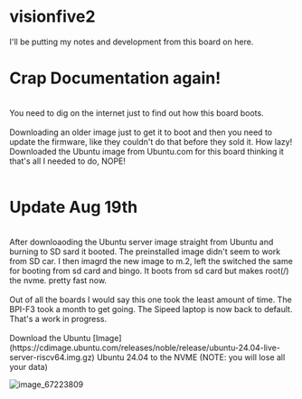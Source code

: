 # visionfive2

I'll be putting my notes and development from this board on here.
<br>
# Crap Documentation again!

<br>
You need to dig on the internet just to find out how this board boots. <br>
<br>
Downloading an older image just to get it to boot and then you need to update the firmware, like they couldn't do that before they sold it.  How lazy!
<br>
Downloaded the Ubuntu image from Ubuntu.com for this board thinking it that's all I needed to do, NOPE!
<br>
<br>

# Update Aug 19th
<br>
After downloaoding the Ubuntu server image straight from Ubuntu and burning to SD sard it booted. The preinstalled image didn't seem to work from SD car. I  then imagrd the new image to m.2, left the switched the same for booting from sd card and bingo. It boots from sd card but makes root(/) the nvme. pretty fast now.
<br><br>
Out of all the boards I would say this one took the least amount of time. The BPI-F3 took a month to get going. The Sipeed laptop is now back to default.  That's a work in progress.
 
<br>
<br>
Download the Ubuntu [Image](https://cdimage.ubuntu.com/releases/noble/release/ubuntu-24.04-live-server-riscv64.img.gz) Ubuntu 24.04 to the NVME  (NOTE: you will lose all your data) <br> 


![image_67223809](https://github.com/user-attachments/assets/54a324f8-311c-488b-94a9-dd0856c71e20)

